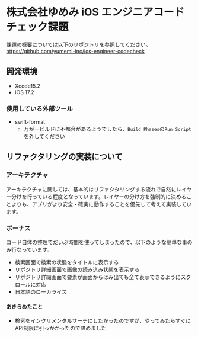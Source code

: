 # 株式会社ゆめみ iOS エンジニアコードチェック課題

課題の概要については以下のリポジトリを参照してください。  
https://github.com/yumemi-inc/ios-engineer-codecheck

## 開発環境

* Xcode15.2
* iOS 17.2

### 使用している外部ツール

* swift-format
  * 万が一ビルドに不都合があるようでしたら、`Build Phases`の`Run Script`を外してください

## リファクタリングの実装について

### アーキテクチャ

アーキテクチャに関しては、基本的はリファクタリングする流れで自然にレイヤー分けを行っている程度となっています。レイヤーの分け方を強制的に決めることよりも、アプリがより安全・確実に動作することを優先して考えて実装しています。

### ボーナス

コード自体の整理でだいぶ時間を使ってしまったので、以下のような簡単な事のみ行なっています。

* 検索画面で検索の状態をタイトルに表示する
* リポジトリ詳細画面で画像の読み込み状態を表示する
* リポジトリ詳細画面で要素が画面からはみ出ても全て表示できるようにスクロールに対応
* 日本語のローカライズ

#### あきらめたこと

* 検索をインクリメンタルサーチにしたかったのですが、やってみたらすぐにAPI制限に引っかかったので諦めました

